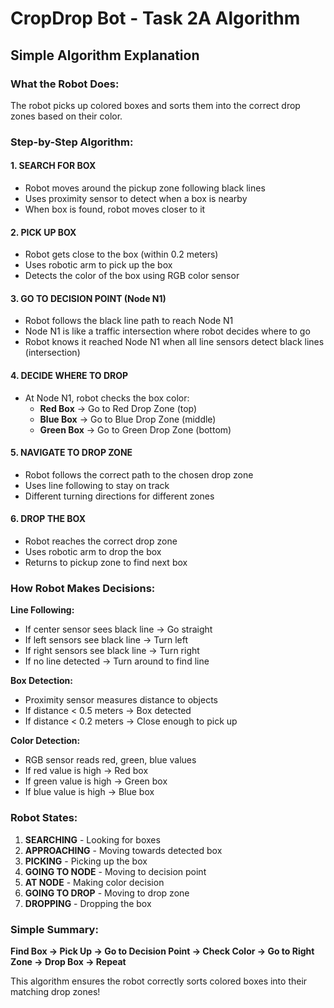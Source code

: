 # CropDrop Bot - Task 2A Algorithm

## Simple Algorithm Explanation

### What the Robot Does:
The robot picks up colored boxes and sorts them into the correct drop zones based on their color.

### Step-by-Step Algorithm:

#### 1. **SEARCH FOR BOX**
- Robot moves around the pickup zone following black lines
- Uses proximity sensor to detect when a box is nearby
- When box is found, robot moves closer to it

#### 2. **PICK UP BOX**
- Robot gets close to the box (within 0.2 meters)
- Uses robotic arm to pick up the box
- Detects the color of the box using RGB color sensor

#### 3. **GO TO DECISION POINT (Node N1)**
- Robot follows the black line path to reach Node N1
- Node N1 is like a traffic intersection where robot decides where to go
- Robot knows it reached Node N1 when all line sensors detect black lines (intersection)

#### 4. **DECIDE WHERE TO DROP**
- At Node N1, robot checks the box color:
  - **Red Box** → Go to Red Drop Zone (top)
  - **Blue Box** → Go to Blue Drop Zone (middle)  
  - **Green Box** → Go to Green Drop Zone (bottom)

#### 5. **NAVIGATE TO DROP ZONE**
- Robot follows the correct path to the chosen drop zone
- Uses line following to stay on track
- Different turning directions for different zones

#### 6. **DROP THE BOX**
- Robot reaches the correct drop zone
- Uses robotic arm to drop the box
- Returns to pickup zone to find next box

### How Robot Makes Decisions:

**Line Following:**
- If center sensor sees black line → Go straight
- If left sensors see black line → Turn left
- If right sensors see black line → Turn right
- If no line detected → Turn around to find line

**Box Detection:**
- Proximity sensor measures distance to objects
- If distance < 0.5 meters → Box detected
- If distance < 0.2 meters → Close enough to pick up

**Color Detection:**
- RGB sensor reads red, green, blue values
- If red value is high → Red box
- If green value is high → Green box  
- If blue value is high → Blue box

### Robot States:
1. **SEARCHING** - Looking for boxes
2. **APPROACHING** - Moving towards detected box
3. **PICKING** - Picking up the box
4. **GOING TO NODE** - Moving to decision point
5. **AT NODE** - Making color decision
6. **GOING TO DROP** - Moving to drop zone
7. **DROPPING** - Dropping the box

### Simple Summary:
**Find Box → Pick Up → Go to Decision Point → Check Color → Go to Right Zone → Drop Box → Repeat**

This algorithm ensures the robot correctly sorts colored boxes into their matching drop zones!